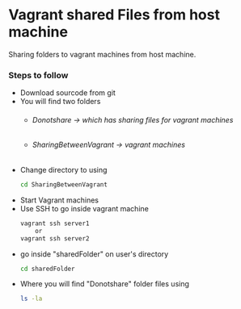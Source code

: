 # Vagrant shared Files from host machine
Sharing folders to vagrant machines from host machine.

### Steps to follow
 - Download sourcode from git
 - You will find two folders 
    - ###### Donotshare -> which has sharing files for vagrant machines
    - ###### SharingBetweenVagrant -> vagrant machines
 - Change directory to using 
    ```sh
    cd SharingBetweenVagrant
    ```
- Start Vagrant machines
- Use SSH to go inside vagrant machine 
    ```sh
    vagrant ssh server1 
        or
    vagrant ssh server2
    ```
- go inside "sharedFolder" on user's directory
    ```sh
    cd sharedFolder
    ```
- Where you will find "Donotshare" folder files using 
    ```sh
    ls -la 
    ```
